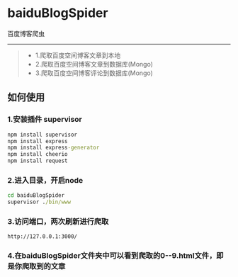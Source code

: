 # baiduBlogSpider
百度博客爬虫

---

> * 1.爬取百度空间博客文章到本地
> * 2.爬取百度空间博客文章到数据库(Mongo)
> * 3.爬取百度空间博客评论到数据库(Mongo)

## 如何使用

### 1.安装插件 supervisor
```bat
npm install supervisor
npm install express
npm install express-generator
npm install cheerio
npm install request
```
### 2.进入目录，开启node

```bat
cd baiduBlogSpider
supervisor ./bin/www
```

### 3.访问端口，两次刷新进行爬取
```
http://127.0.0.1:3000/
```

### 4.在baiduBlogSpider文件夹中可以看到爬取的0--9.html文件，即是你爬取到的文章


